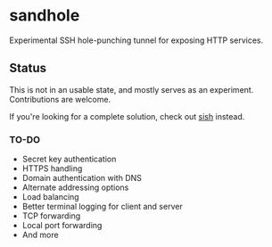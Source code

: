 # sandhole

Experimental SSH hole-punching tunnel for exposing HTTP services.

## Status

This is not in an usable state, and mostly serves as an experiment. Contributions are welcome.

If you're looking for a complete solution, check out [sish](https://github.com/antoniomika/sish/) instead.

### TO-DO

- Secret key authentication
- HTTPS handling
- Domain authentication with DNS
- Alternate addressing options
- Load balancing
- Better terminal logging for client and server
- TCP forwarding
- Local port forwarding
- And more
